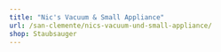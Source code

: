 ```yaml
---
title: "Nic's Vacuum & Small Appliance"
url: /san-clemente/nics-vacuum-und-small-appliance/
shop: Staubsauger
---
```


